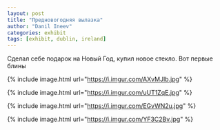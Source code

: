 ```yaml
---
layout: post
title: "Предновогодняя вылазка"
author: "Danil Ineev"
categories: exhibit
tags: [exhibit, dublin, ireland]
---
```

Сделал себе подарок на Новый Год, купил новое стекло. Вот первые блины

{% include image.html url="https://i.imgur.com/AXvMJlb.jpg" %}

{% include image.html url="https://i.imgur.com/uUT1ZqE.jpg" %}

{% include image.html url="https://i.imgur.com/EGvWN2u.jpg" %}

{% include image.html url="https://i.imgur.com/YF3C2Bv.jpg" %}
